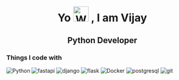 <div align="center">
  <h1> Yo  <img src="https://raw.githubusercontent.com/nixin72/nixin72/master/wave.gif" alt="Waving hand animated gif" height="40" width="40" /> , I am Vijay</h1>
  <h2>Python Developer</h2>
</div>
 
<h3>Things I code with</h3>
<p>
  <img alt="Python" src="https://img.shields.io/badge/-Python-45b8d8?style=flat-square&logo=python&logoColor=yellow" />
  <img alt="fastapi" src="https://img.shields.io/badge/-FastAPI-ffffff?style=flat-square&logo=fastapi&logoColor=green-neon" />
  <img alt="django" src="https://img.shields.io/badge/-Django-ffffff?style=flat-square&logo=django&logoColor=darkgreen" />
  <img alt="flask" src="https://img.shields.io/badge/-Flask-ffffff?style=flat-square&logo=flask&logoColor=black" />
  <img alt="Docker" src="https://img.shields.io/badge/-Docker-46a2f1?style=flat-square&logo=docker&logoColor=white" />
  <img alt="postgresql" src="https://img.shields.io/badge/-PostgreSQL-46a2f1?style=flat-square&logo=postgresql&logoColor=white" />
  <img alt="git" src="https://img.shields.io/badge/-Git-F05032?style=flat-square&logo=git&logoColor=white" />
</p>
